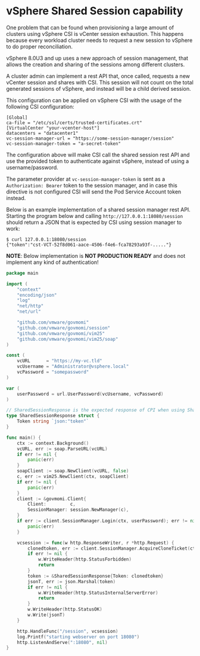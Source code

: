 # vSphere Shared Session capability

One problem that can be found when provisioning a large amount of clusters using
vSphere CSI is vCenter session exhaustion. This happens because every
workload cluster needs to request a new session to vSphere to do proper reconciliation.

vSphere 8.0U3 and up uses a new approach of session management, that allows the
creation and sharing of the sessions among different clusters.

A cluster admin can implement a rest API that, once called, requests a new vCenter
session and shares with CSI. This session will not count on the total generated
sessions of vSphere, and instead will be a child derived session.

This configuration can be applied on vSphere CSI with the usage of
the following CSI configuration:

```shell
[Global]
ca-file = "/etc/ssl/certs/trusted-certificates.crt"
[VirtualCenter "your-vcenter-host"]
datacenters = "datacenter1"
vc-session-manager-url = "https://some-session-manager/session"
vc-session-manager-token = "a-secret-token"
```

The configuration above will make CSI call the shared session rest API and use the
provided token to authenticate against vSphere, instead of using a username/password.

The parameter provider at `vc-session-manager-token` is sent as a `Authorization: Bearer` token
to the session manager, and in case this directive is not configured CSI will send the
Pod Service Account token instead.

Below is an example implementation of a shared session manager rest API. Starting the
program below and calling `http://127.0.0.1:18080/session` should return a JSON that is expected
by CSI using session manager to work:

```shell
$ curl 127.0.0.1:18080/session
{"token":"cst-VCT-52f8d061-aace-4506-f4e6-fca78293a93f-....."}
```

**NOTE**: Below implementation is **NOT PRODUCTION READY** and does not implement
any kind of authentication!

```go
package main

import (
    "context"
    "encoding/json"
    "log"
    "net/http"
    "net/url"

    "github.com/vmware/govmomi"
    "github.com/vmware/govmomi/session"
    "github.com/vmware/govmomi/vim25"
    "github.com/vmware/govmomi/vim25/soap"
)

const (
    vcURL      = "https://my-vc.tld"
    vcUsername = "Administrator@vsphere.local"
    vcPassword = "somepassword"
)

var (
    userPassword = url.UserPassword(vcUsername, vcPassword)
)

// SharedSessionResponse is the expected response of CPI when using Shared session manager
type SharedSessionResponse struct {
    Token string `json:"token"`
}

func main() {
    ctx := context.Background()
    vcURL, err := soap.ParseURL(vcURL)
    if err != nil {
        panic(err)
    }
    soapClient := soap.NewClient(vcURL, false)
    c, err := vim25.NewClient(ctx, soapClient)
    if err != nil {
        panic(err)
    }
    client := &govmomi.Client{
        Client:         c,
        SessionManager: session.NewManager(c),
    }
    if err := client.SessionManager.Login(ctx, userPassword); err != nil {
        panic(err)
    }

    vcsession := func(w http.ResponseWriter, r *http.Request) {
        clonedtoken, err := client.SessionManager.AcquireCloneTicket(ctx)
        if err != nil {
            w.WriteHeader(http.StatusForbidden)
            return
        }
        token := &SharedSessionResponse{Token: clonedtoken}
        jsonT, err := json.Marshal(token)
        if err != nil {
            w.WriteHeader(http.StatusInternalServerError)
            return
        }
        w.WriteHeader(http.StatusOK)
        w.Write(jsonT)
    }

    http.HandleFunc("/session", vcsession)
    log.Printf("starting webserver on port 18080")
    http.ListenAndServe(":18080", nil)
}
```
